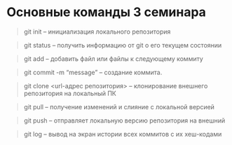 # Основные команды 3 семинара

> git init – инициализация локального репозитория

> git status – получить информацию от git о его текущем состоянии

> git add – добавить файл или файлы к следующему коммиту

> git commit -m “message” – создание коммита.

> git clone <url-адрес репозитория> – клонирование внешнего репозитория на
локальный ПК

> git pull – получение изменений и слияние с локальной версией

> git push – отправляет локальную версию репозитория на внешний

> git log – вывод на экран истории всех коммитов с их хеш-кодами